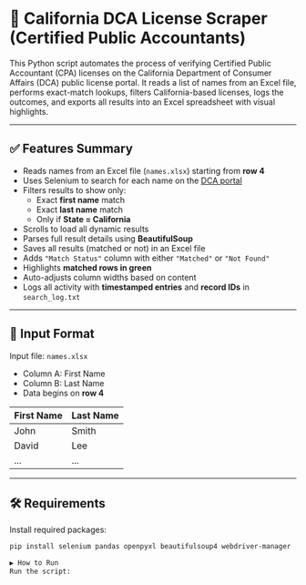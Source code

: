 # 🧾 California DCA License Scraper (Certified Public Accountants)

This Python script automates the process of verifying Certified Public Accountant (CPA) licenses on the California Department of Consumer Affairs (DCA) public license portal. It reads a list of names from an Excel file, performs exact-match lookups, filters California-based licenses, logs the outcomes, and exports all results into an Excel spreadsheet with visual highlights.

---

## ✅ Features Summary

- Reads names from an Excel file (`names.xlsx`) starting from **row 4**
- Uses Selenium to search for each name on the [DCA portal](https://search.dca.ca.gov/)
- Filters results to show only:
  - Exact **first name** match
  - Exact **last name** match
  - Only if **State = California**
- Scrolls to load all dynamic results
- Parses full result details using **BeautifulSoup**
- Saves all results (matched or not) in an Excel file
- Adds `"Match Status"` column with either `"Matched"` or `"Not Found"`
- Highlights **matched rows in green**
- Auto-adjusts column widths based on content
- Logs all activity with **timestamped entries** and **record IDs** in `search_log.txt`

---

## 📂 Input Format

Input file: `names.xlsx`  
- Column A: First Name  
- Column B: Last Name  
- Data begins on **row 4**

| First Name | Last Name |
|------------|-----------|
| John       | Smith     |
| David      | Lee       |
| ...        | ...       |

---

## 🛠 Requirements

Install required packages:

```bash
pip install selenium pandas openpyxl beautifulsoup4 webdriver-manager

▶️ How to Run
Run the script: